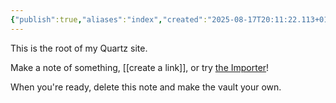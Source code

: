 ```yaml
---
{"publish":true,"aliases":"index","created":"2025-08-17T20:11:22.113+01:00","modified":"2025-08-18T20:59:08.953+01:00","cssclasses":""}
---
```


This is the root of my Quartz site.

Make a note of something, [[create a link]], or try [the Importer](https://help.obsidian.md/Plugins/Importer)!

When you're ready, delete this note and make the vault your own.